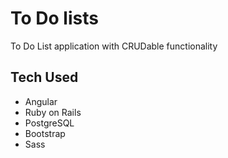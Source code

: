 # To Do lists
To Do List application with CRUDable functionality

## Tech Used
- Angular
- Ruby on Rails
- PostgreSQL
- Bootstrap
- Sass
